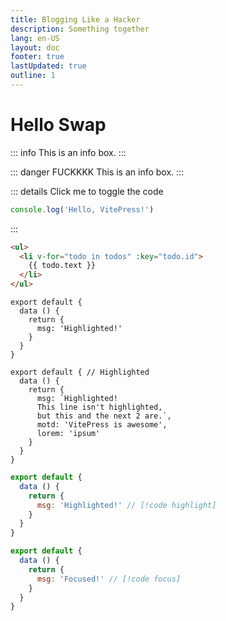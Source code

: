 ```yaml
---
title: Blogging Like a Hacker
description: Something together
lang: en-US
layout: doc
footer: true
lastUpdated: true
outline: 1
---
```


# Hello Swap

::: info
This is an info box.
:::

::: danger FUCKKKK
This is an info box.
:::


::: details Click me to toggle the code
```js
console.log('Hello, VitePress!')
```
:::


```html
<ul>
  <li v-for="todo in todos" :key="todo.id">
    {{ todo.text }}
  </li>
</ul>
```


```js{4}
export default {
  data () {
    return {
      msg: 'Highlighted!'
    }
  }
}
```

```js{1,4,6-8}
export default { // Highlighted
  data () {
    return {
      msg: `Highlighted!
      This line isn't highlighted,
      but this and the next 2 are.`,
      motd: 'VitePress is awesome',
      lorem: 'ipsum'
    }
  }
}
```

```js
export default {
  data () {
    return {
      msg: 'Highlighted!' // [!code highlight]
    }
  }
}
```

```js
export default {
  data () {
    return {
      msg: 'Focused!' // [!code focus]
    }
  }
}
```